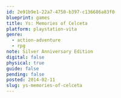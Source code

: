 ```yaml
---
id: 2e91b9e1-22a7-4750-b397-c136686a83f0
blueprint: games
title: Ys: Memories of Celceta
platform: playstation-vita
genre:
  - action-adventure
  - rpg
note: Silver Anniversary Edition
digital: false
physical: true
guide: false
pending: false
posted: 2014-02-11
slug: ys-memories-of-celceta
---
```

